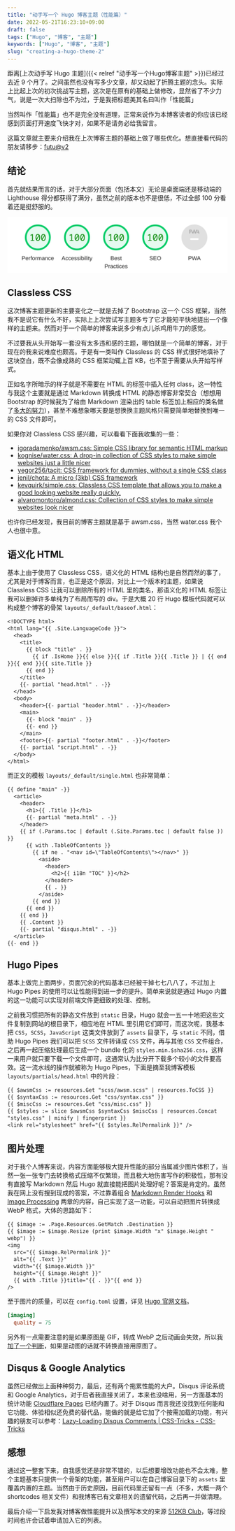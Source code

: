 ```yaml
---
title: "动手写一个 Hugo 博客主题（性能篇）"
date: 2022-05-21T16:23:10+09:00
draft: false
tags: ["Hugo", "博客", "主题"]
keywords: ["Hugo", "博客", "主题"]
slug: "creating-a-hugo-theme-2"
---
```


距离[上次动手写 Hugo 主题]({{< relref "动手写一个Hugo博客主题" >}})已经过去近 9 个月了。之间虽然也没有写多少文章，却又动起了折腾主题的念头。实际上比起上次的初次挑战写主题，这次是在原有的基础上做修改，显然省了不少力气，说是一次大扫除也不为过，于是我把标题美其名曰叫作「性能篇」

当然叫作「性能篇」也不是完全没有道理，正常来说作为本博客读者的你应该已经感到页面打开速度飞快才对，如果不是请务必给我留言。

这篇文章就主要来介绍我在上次博客主题的基础上做了哪些优化。想直接看代码的朋友请移步：[futu@v2](https://github.com/masakichi/futu/tree/v2)

<!--more-->

## 结论

首先就结果而言的话，对于大部分页面（包括本文）无论是桌面端还是移动端的 Lighthouse 得分都获得了满分，虽然之前的版本也不是很低，不过全部 100 分看着还是挺舒服的。

![Lighthouse Score](lighthouse_score.png)

## Classless CSS

这次博客主题更新的主要变化之一就是去掉了 Bootstrap 这一个 CSS 框架，当然我不是说它有什么不好，实际上上次尝试写主题多亏了它才能短平快地搓出一个像样的主题来。然而对于一个简单的博客来说多少有点儿杀鸡用牛刀的感觉。

不过要我从头开始写一套没有太多违和感的主题，哪怕就是一个简单的博客，对于现在的我来说难度也颇高。于是有一类叫作 Classless 的 CSS 样式很好地填补了这块空白，既不会像成熟的 CSS 框架动辄上百 KB，也不至于需要从头开始写样式。

正如名字所暗示的样子就是不需要在 HTML 的标签中插入任何 class，这一特性与我这个主要就是通过 Markdown 转换成 HTML 的静态博客非常契合（想想用 Bootstrap 的时候我为了给由 Markdown 渲染出的 table 标签加上相应的类名做了[多大的努力](https://github.com/masakichi/futu/blob/v1.0.0/layouts/shortcodes/table.html)），甚至不难想象哪天要是想换换主题风格只需要简单地替换到唯一的 CSS 文件即可。

如果你对 Classless CSS 感兴趣，可以看看下面我收集的一些：

- [igoradamenko/awsm.css: Simple CSS library for semantic HTML markup](https://github.com/igoradamenko/awsm.css)
- [kognise/water.css: A drop-in collection of CSS styles to make simple websites just a little nicer](https://github.com/kognise/water.css)
- [yegor256/tacit: CSS framework for dummies, without a single CSS class](https://github.com/yegor256/tacit)
- [jenil/chota: A micro (3kb) CSS framework](https://github.com/jenil/chota)
- [kevquirk/simple.css: Classless CSS template that allows you to make a good looking website really quickly.](https://github.com/kevquirk/simple.css)
- [alvaromontoro/almond.css: Collection of CSS styles to make simple websites look nicer](https://github.com/alvaromontoro/almond.css)

也许你已经发现，我目前的博客主题就是基于 awsm.css，当然 water.css 我个人也很中意。

## 语义化 HTML

基本上由于使用了 Classless CSS，语义化的 HTML 结构也是自然而然的事了，尤其是对于博客而言，也正是这个原因，对比上一个版本的主题，如果说 Classless CSS 让我可以删除所有的 HTML 里的类名，那语义化的 HTML 标签让我可以删掉许多单纯为了布局而写的 div。于是大概 20 行 Hugo 模板代码就可以构成整个博客的骨架 `layouts/_default/baseof.html`：

```go-html-template
<!DOCTYPE html>
<html lang="{{ .Site.LanguageCode }}">
  <head>
    <title>
      {{ block "title" . }}
        {{ if .IsHome }}{{ else }}{{ if .Title }}{{ .Title }} | {{ end }}{{ end }}{{ site.Title }}
      {{ end }}
    </title>
    {{- partial "head.html" . -}}
  </head>
  <body>
    <header>{{- partial "header.html" . -}}</header>
    <main>
      {{- block "main" . }}
      {{- end }}
    </main>
    <footer>{{- partial "footer.html" . -}}</footer>
    {{- partial "script.html" . -}}
  </body>
</html>
```

而正文的模板 `layouts/_default/single.html` 也非常简单：

```go-html-template
{{ define "main" -}}
  <article>
    <header>
      <h1>{{ .Title }}</h1>
      {{- partial "meta.html" . -}}
    </header>
    {{ if (.Params.toc | default (.Site.Params.toc | default false )) }}
      {{ with .TableOfContents }}
        {{ if ne . "<nav id=\"TableOfContents\"></nav>" }}
          <aside>
            <header>
              <h2>{{ i18n "TOC" }}</h2>
            </header>
            {{ . }}
          </aside>
        {{ end }}
      {{ end }}
    {{ end }}
    {{ .Content }}
    {{- partial "disqus.html" . -}}
  </article>
{{- end }}
```

## Hugo Pipes

基本上做完上面两步，页面冗余的代码基本已经被干掉七七八八了，不过加上 Hugo Pipes 的使用可以让性能得到进一步的提升。简单来说就是通过 Hugo 内置的这一功能可以实现对前端文件更细致的处理、控制。

之前我习惯把所有的静态文件放到 `static` 目录，Hugo 就会一五一十地把这些文件复制到网站的根目录下，相应地在 HTML 里引用它们即可，而这次呢，我基本把 `CSS`，`SCSS`，`JavaScript` 这类文件放到了 `assets` 目录下，与 `static` 不同，借助 Hugo Pipes 我们可以把 `SCSS` 文件转译成 `CSS` 文件，再与其他 `CSS` 文件组合，之后再一起压缩处理最后生成一个 bundle 化的 `styles.min.$sha256.css`，这样一来用户就只要下载一个文件即可，这通常认为比分开下载多个较小的文件要高效。这一流水线的操作就被称为 Hugo Pipes，下面是摘至我博客模板 `layouts/partials/head.html` 中的片段：

```go-html-template
{{ $awsmCss := resources.Get "scss/awsm.scss" | resources.ToCSS }}
{{ $syntaxCss := resources.Get "css/syntax.css" }}
{{ $miscCss := resources.Get "css/misc.css" }}
{{ $styles := slice $awsmCss $syntaxCss $miscCss | resources.Concat "styles.css" | minify | fingerprint }}
<link rel="stylesheet" href="{{ $styles.RelPermalink }}" />
```

## 图片处理

对于我个人博客来说，内容方面能够极大提升性能的部分当属减少图片体积了，当然一张一张专门去转换格式压缩不仅繁琐，而且极大地伤害写作的积极性，那有没有直接写 Markdown 然后 Hugo 就直接能把图片处理好呢？答案是肯定的。虽然我在网上没有搜到现成的答案，不过靠着组合 [Markdown Render Hooks](https://gohugo.io/templates/render-hooks/) 和 [Image Processing](https://gohugo.io/content-management/image-processing/) 两章的内容，自己实现了这一功能，可以自动把图片转换成 WebP 格式，大体的思路如下：

```go-html-template
{{ $image := .Page.Resources.GetMatch .Destination }}
{{ $image := $image.Resize (print $image.Width "x" $image.Height " webp") }}
<img
  src="{{ $image.RelPermalink }}"
  alt="{{ .Text }}"
  width="{{ $image.Width }}"
  height="{{ $image.Height }}"
  {{ with .Title }}title="{{ . }}"{{ end }}
/>
```

至于图片的质量，可以在 `config.toml` 设置，详见 [Hugo 官网文档](https://gohugo.io/content-management/image-processing/#processing-options)。

```toml
[imaging]
  quality = 75
```

另外有一点需要注意的是如果原图是 GIF，转成 WebP 之后动画会失效，所以我[加了一个判断](https://github.com/masakichi/futu/commit/376802df052bb7c83b216734079ce6dd872e8804)，如果是动图的话就不转换直接用原图了。

## Disqus & Google Analytics

虽然已经做出上面种种努力，最后，还有两个拖累性能的大户。Disqus 评论系统和 Google Analytics，对于后者我直接关闭了，本来也没啥用，另一方面基本的统计功能 [Cloudflare Pages](https://pages.cloudflare.com/) 已经内置了。对于 Disqus 而言我还没找到任何能和它功能、体验相似还免费的替代品，能做的就是给它加了个按需加载的功能，有兴趣的朋友可以参考：[Lazy-Loading Disqus Comments | CSS-Tricks - CSS-Tricks](https://css-tricks.com/lazy-loading-disqus-comments/)

## 感想

通过这一整套下来，自我感觉还是非常不错的，以后想要增改功能也不会太难，整个主题基本只提供一个骨架的功能，甚至用户可以在自己博客目录下的 `assets` 里覆盖内置的主题。当然由于历史原因，目前代码里还留有一点（不多，大概一两个 shortcodes 相关文件）和我博客已有文章相关的遗留代码，之后再一并做清理。

最后介绍一下启发我对博客做性能提升以及撰写本文的来源 [512KB Club](https://512kb.club/)，等过段时间也许会试着申请加入它的列表。
